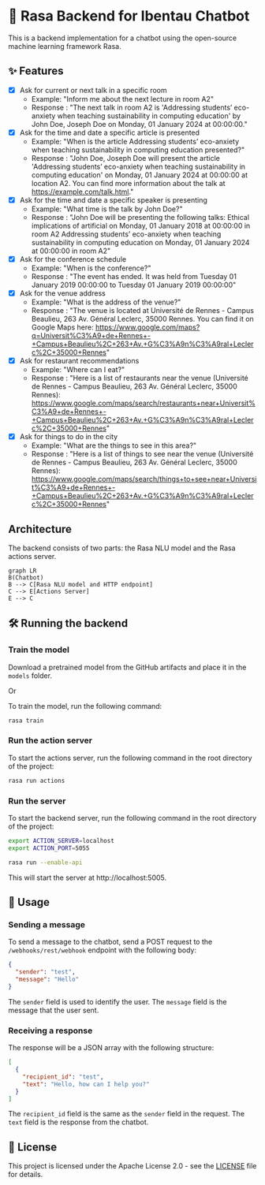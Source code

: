 # 🤖 Rasa Backend for Ibentau Chatbot

This is a backend implementation for a chatbot using the open-source machine learning framework Rasa.

## ✨ Features

- [x] Ask for current or next talk in a specific room
  - Example: "Inform me about the next lecture in room A2"
  - Response : "The next talk in room A2 is 'Addressing students’ eco-anxiety when teaching sustainability in computing education' by John Doe, Joseph Doe on Monday, 01 January 2024 at 00:00:00."
- [x] Ask for the time and date a specific article is presented
  - Example: "When is the article Addressing students’ eco-anxiety when teaching sustainability in computing education presented?"
  - Response : "John Doe, Joseph Doe will present the article 'Addressing students’ eco-anxiety when teaching sustainability in computing education' on Monday, 01 January 2024 at 00:00:00 at location A2. You can find more information about the talk at https://example.com/talk.html."
- [x] Ask for the time and date a specific speaker is presenting
  - Example: "What time is the talk by John Doe?"
  - Response : "John Doe will be presenting the following talks:
    Ethical implications of artificial on Monday, 01 January 2018 at 00:00:00 in room A2
    Addressing students’ eco-anxiety when teaching sustainability in computing education on Monday, 01 January 2024 at 00:00:00 in room A2"
- [x] Ask for the conference schedule
  - Example: "When is the conference?"
  - Response : "The event has ended. It was held from Tuesday 01 January 2019 00:00:00 to Tuesday 01 January 2019 00:00:00"
- [x] Ask for the venue address
  - Example: "What is the address of the venue?"
  - Response : "The venue is located at Université de Rennes - Campus Beaulieu, 263 Av. Général Leclerc, 35000 Rennes. You can find it on Google Maps here: https://www.google.com/maps?q=Universit%C3%A9+de+Rennes+-+Campus+Beaulieu%2C+263+Av.+G%C3%A9n%C3%A9ral+Leclerc%2C+35000+Rennes"
- [x] Ask for restaurant recommendations
  - Example: "Where can I eat?"
  - Response : "Here is a list of restaurants near the venue (Université de Rennes - Campus Beaulieu, 263 Av. Général Leclerc, 35000 Rennes): https://www.google.com/maps/search/restaurants+near+Universit%C3%A9+de+Rennes+-+Campus+Beaulieu%2C+263+Av.+G%C3%A9n%C3%A9ral+Leclerc%2C+35000+Rennes"
- [x] Ask for things to do in the city
  - Example: "What are the things to see in this area?"
  - Response : "Here is a list of things to see near the venue (Université de Rennes - Campus Beaulieu, 263 Av. Général Leclerc, 35000 Rennes): https://www.google.com/maps/search/things+to+see+near+Universit%C3%A9+de+Rennes+-+Campus+Beaulieu%2C+263+Av.+G%C3%A9n%C3%A9ral+Leclerc%2C+35000+Rennes"


## Architecture

The backend consists of two parts: the Rasa NLU model and the Rasa actions server.

```mermaid
graph LR
B(Chatbot)
B --> C[Rasa NLU model and HTTP endpoint]
C --> E[Actions Server]
E --> C
```

## 🛠️ Running the backend
### Train the model

Download a pretrained model from the GitHub artifacts and place it in the `models` folder.

Or 

To train the model, run the following command:

```bash
rasa train
```

### Run the action server

To start the actions server, run the following command in the root directory of the project:

```bash
rasa run actions
```

### Run the server

To start the backend server, run the following command in the root directory of the project:

```bash
export ACTION_SERVER=localhost
export ACTION_PORT=5055

rasa run --enable-api
```

This will start the server at http://localhost:5005.

## 👷‍ Usage

### Sending a message

To send a message to the chatbot, send a POST request to the `/webhooks/rest/webhook` endpoint with the following body:

```json
{
  "sender": "test",
  "message": "Hello"
}
```

The `sender` field is used to identify the user. The `message` field is the message that the user sent.

### Receiving a response

The response will be a JSON array with the following structure:

```json
[
  {
    "recipient_id": "test",
    "text": "Hello, how can I help you?"
  }
]
```

The `recipient_id` field is the same as the `sender` field in the request. The `text` field is the response from the chatbot.


## 📑 License

This project is licensed under the Apache License 2.0 - see the [LICENSE](LICENSE) file for details.
